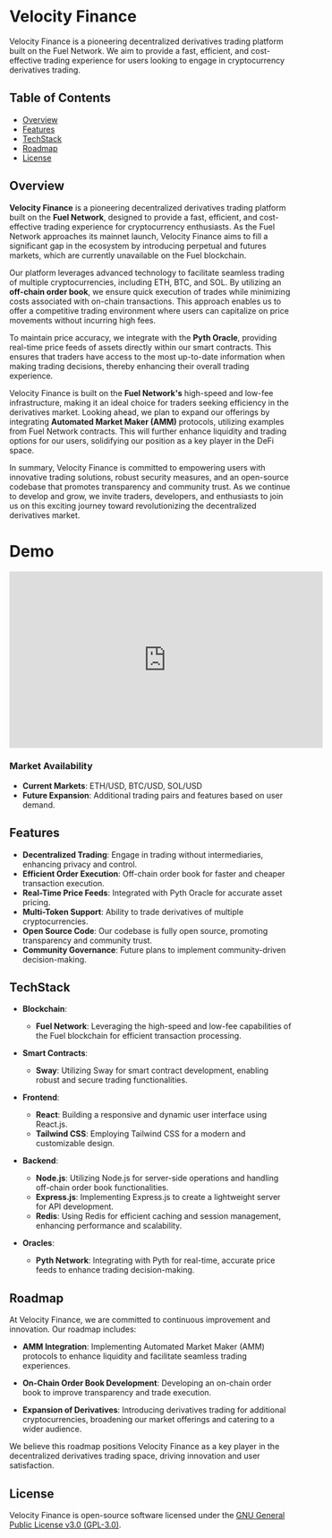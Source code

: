 # Velocity Finance

Velocity Finance is a pioneering decentralized derivatives trading platform built on the Fuel Network. We aim to provide a fast, efficient, and cost-effective trading experience for users looking to engage in cryptocurrency derivatives trading.

## Table of Contents
- [Overview](#overview)
- [Features](#features)
- [TechStack](#techstack)
- [Roadmap](#roadmap)
- [License](#license)

## Overview

**Velocity Finance** is a pioneering decentralized derivatives trading platform built on the **Fuel Network**, designed to provide a fast, efficient, and cost-effective trading experience for cryptocurrency enthusiasts. As the Fuel Network approaches its mainnet launch, Velocity Finance aims to fill a significant gap in the ecosystem by introducing perpetual and futures markets, which are currently unavailable on the Fuel blockchain.

Our platform leverages advanced technology to facilitate seamless trading of multiple cryptocurrencies, including ETH, BTC, and SOL. By utilizing an **off-chain order book**, we ensure quick execution of trades while minimizing costs associated with on-chain transactions. This approach enables us to offer a competitive trading environment where users can capitalize on price movements without incurring high fees.

To maintain price accuracy, we integrate with the **Pyth Oracle**, providing real-time price feeds of assets directly within our smart contracts. This ensures that traders have access to the most up-to-date information when making trading decisions, thereby enhancing their overall trading experience.

Velocity Finance is built on the **Fuel Network's** high-speed and low-fee infrastructure, making it an ideal choice for traders seeking efficiency in the derivatives market. Looking ahead, we plan to expand our offerings by integrating **Automated Market Maker (AMM)** protocols, utilizing examples from Fuel Network contracts. This will further enhance liquidity and trading options for our users, solidifying our position as a key player in the DeFi space.

In summary, Velocity Finance is committed to empowering users with innovative trading solutions, robust security measures, and an open-source codebase that promotes transparency and community trust. As we continue to develop and grow, we invite traders, developers, and enthusiasts to join us on this exciting journey toward revolutionizing the decentralized derivatives market.

# Demo

<iframe width="560" height="315" src="https://www.youtube.com/embed/PuNR5qagCA8?si=pAII5yheuOwleser&amp;start=365" title="YouTube video player" frameborder="0" allow="accelerometer; autoplay; clipboard-write; encrypted-media; gyroscope; picture-in-picture; web-share" referrerpolicy="strict-origin-when-cross-origin" allowfullscreen></iframe>


### Market Availability
- **Current Markets**: ETH/USD, BTC/USD, SOL/USD
- **Future Expansion**: Additional trading pairs and features based on user demand.

## Features
- **Decentralized Trading**: Engage in trading without intermediaries, enhancing privacy and control.
- **Efficient Order Execution**: Off-chain order book for faster and cheaper transaction execution.
- **Real-Time Price Feeds**: Integrated with Pyth Oracle for accurate asset pricing.
- **Multi-Token Support**: Ability to trade derivatives of multiple cryptocurrencies.
- **Open Source Code**: Our codebase is fully open source, promoting transparency and community trust.
- **Community Governance**: Future plans to implement community-driven decision-making.

## TechStack
- **Blockchain**: 
  - **Fuel Network**: Leveraging the high-speed and low-fee capabilities of the Fuel blockchain for efficient transaction processing.

- **Smart Contracts**: 
  - **Sway**: Utilizing Sway for smart contract development, enabling robust and secure trading functionalities.

- **Frontend**: 
  - **React**: Building a responsive and dynamic user interface using React.js.
  - **Tailwind CSS**: Employing Tailwind CSS for a modern and customizable design.

- **Backend**: 
  - **Node.js**: Utilizing Node.js for server-side operations and handling off-chain order book functionalities.
  - **Express.js**: Implementing Express.js to create a lightweight server for API development.
  - **Redis**: Using Redis for efficient caching and session management, enhancing performance and scalability.

- **Oracles**: 
  - **Pyth Network**: Integrating with Pyth for real-time, accurate price feeds to enhance trading decision-making.

## Roadmap

At Velocity Finance, we are committed to continuous improvement and innovation. Our roadmap includes:

- **AMM Integration**: Implementing Automated Market Maker (AMM) protocols to enhance liquidity and facilitate seamless trading experiences.

- **On-Chain Order Book Development**: Developing an on-chain order book to improve transparency and trade execution.

- **Expansion of Derivatives**: Introducing derivatives trading for additional cryptocurrencies, broadening our market offerings and catering to a wider audience.

We believe this roadmap positions Velocity Finance as a key player in the decentralized derivatives trading space, driving innovation and user satisfaction.

## License

Velocity Finance is open-source software licensed under the [GNU General Public License v3.0 (GPL-3.0)](https://www.gnu.org/licenses/gpl-3.0.html).

